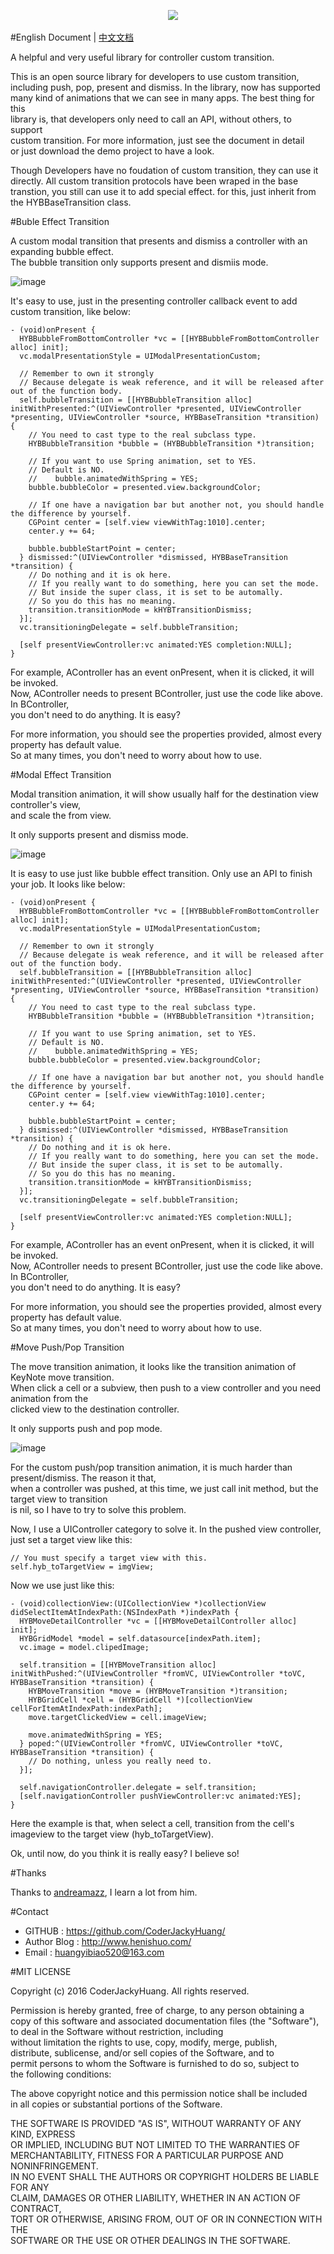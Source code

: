 

&nbsp;&nbsp;&nbsp;&nbsp;&nbsp;&nbsp;&nbsp;&nbsp;&nbsp;&nbsp;&nbsp;&nbsp;&nbsp;&nbsp;&nbsp;&nbsp;&nbsp;&nbsp;&nbsp;&nbsp;&nbsp;&nbsp;&nbsp;&nbsp;&nbsp;&nbsp;&nbsp;&nbsp;&nbsp;&nbsp;&nbsp;&nbsp;&nbsp;&nbsp;&nbsp;&nbsp;&nbsp;&nbsp;&nbsp;&nbsp;&nbsp;&nbsp;&nbsp;&nbsp;&nbsp;&nbsp;&nbsp;&nbsp;&nbsp;&nbsp;&nbsp;&nbsp;&nbsp;&nbsp;&nbsp;&nbsp;&nbsp;&nbsp;&nbsp;&nbsp;&nbsp;&nbsp;&nbsp;&nbsp;<img src="https://github.com/CoderJackyHuang/HYBControllerTransitions/blob/master/logo.png" style="text-align: center; margin: 0 auto;">


#English Document  |  [中文文档](http://www.henishuo.com/transition-chinese-document/)

A helpful and very useful library for controller custom transition.

This is an open source library for developers to use custom transition,   
including push, pop, present and dismiss. In the library, now has supported  
many kind of animations that we can see in many apps. The best thing for this  
library is, that developers only need to call an API, without others, to support  
custom transition. For more information, just see the document in detail  
or just download the demo project to have a look.

Though Developers have no foudation of custom transition, they can use it directly.
All custom transition protocols have been wraped in the base transtion, you still can use
it to add special effect. for this, just inherit from the HYBBaseTransition class.

#Buble Effect Transition

A custom modal transition that presents and dismiss a controller with an expanding bubble effect.  
The bubble transition only supports present and dismiis mode.

![image](https://github.com/CoderJackyHuang/HYBControllerTransitions/blob/master/bubble.gif)


It's easy to use, just in the presenting controller callback event to add custom transition, like below:

```
- (void)onPresent {
  HYBBubbleFromBottomController *vc = [[HYBBubbleFromBottomController alloc] init];
  vc.modalPresentationStyle = UIModalPresentationCustom;
  
  // Remember to own it strongly
  // Because delegate is weak reference, and it will be released after out of the function body.
  self.bubbleTransition = [[HYBBubbleTransition alloc] initWithPresented:^(UIViewController *presented, UIViewController *presenting, UIViewController *source, HYBBaseTransition *transition) {
    // You need to cast type to the real subclass type.
    HYBBubbleTransition *bubble = (HYBBubbleTransition *)transition;
   
    // If you want to use Spring animation, set to YES.
    // Default is NO.
    //    bubble.animatedWithSpring = YES;
    bubble.bubbleColor = presented.view.backgroundColor;
    
    // If one have a navigation bar but another not, you should handle the difference by yourself.
    CGPoint center = [self.view viewWithTag:1010].center;
    center.y += 64;
    
    bubble.bubbleStartPoint = center;
  } dismissed:^(UIViewController *dismissed, HYBBaseTransition *transition) {
    // Do nothing and it is ok here.
    // If you really want to do something, here you can set the mode.
    // But inside the super class, it is set to be automally.
    // So you do this has no meaning.
    transition.transitionMode = kHYBTransitionDismiss;
  }];
  vc.transitioningDelegate = self.bubbleTransition;
  
  [self presentViewController:vc animated:YES completion:NULL];
}
```

For example, AController has an event onPresent, when it is clicked, it will be invoked.   
Now, AController needs to present BController, just use the code like above. In BController,  
you don't need to do anything. It is easy?

For more information, you should see the properties provided, almost every property has default value.  
So at many times, you don't need to worry about how to use.

#Modal Effect Transition

Modal transition animation, it will show usually half for the destination view controller's view,  
and scale the from view.

It only supports present and dismiss mode.

![image](https://github.com/CoderJackyHuang/HYBControllerTransitions/blob/master/modal.gif)

It is easy to use just like bubble effect transition. Only use an API to finish your job. It looks like below:  

```
- (void)onPresent {
  HYBBubbleFromBottomController *vc = [[HYBBubbleFromBottomController alloc] init];
  vc.modalPresentationStyle = UIModalPresentationCustom;
  
  // Remember to own it strongly
  // Because delegate is weak reference, and it will be released after out of the function body.
  self.bubbleTransition = [[HYBBubbleTransition alloc] initWithPresented:^(UIViewController *presented, UIViewController *presenting, UIViewController *source, HYBBaseTransition *transition) {
    // You need to cast type to the real subclass type.
    HYBBubbleTransition *bubble = (HYBBubbleTransition *)transition;
   
    // If you want to use Spring animation, set to YES.
    // Default is NO.
    //    bubble.animatedWithSpring = YES;
    bubble.bubbleColor = presented.view.backgroundColor;
    
    // If one have a navigation bar but another not, you should handle the difference by yourself.
    CGPoint center = [self.view viewWithTag:1010].center;
    center.y += 64;
    
    bubble.bubbleStartPoint = center;
  } dismissed:^(UIViewController *dismissed, HYBBaseTransition *transition) {
    // Do nothing and it is ok here.
    // If you really want to do something, here you can set the mode.
    // But inside the super class, it is set to be automally.
    // So you do this has no meaning.
    transition.transitionMode = kHYBTransitionDismiss;
  }];
  vc.transitioningDelegate = self.bubbleTransition;
  
  [self presentViewController:vc animated:YES completion:NULL];
}
```
For example, AController has an event onPresent, when it is clicked, it will be invoked.   
Now, AController needs to present BController, just use the code like above. In BController,  
you don't need to do anything. It is easy?

For more information, you should see the properties provided, almost every property has default value.  
So at many times, you don't need to worry about how to use.

#Move Push/Pop Transition

The move transition animation, it looks like the transition animation of KeyNote move transition.  
When click a cell or a subview, then push to a view controller and you need  animation from the   
clicked view to the destination controller.  

It only supports push and pop mode.

![image](https://github.com/CoderJackyHuang/HYBControllerTransitions/blob/master/move.gif)

For the custom push/pop transition animation, it is much harder than present/dismiss. The reason it that,   
when a controller was pushed, at this time, we just call init method, but the target view to transition  
is nil, so I have to try to solve this problem.

Now, I use a UIController category to solve it. In the pushed view controller, just set a target view like this:

```
// You must specify a target view with this.
self.hyb_toTargetView = imgView;
```

Now we use just like this:

```
- (void)collectionView:(UICollectionView *)collectionView didSelectItemAtIndexPath:(NSIndexPath *)indexPath {
  HYBMoveDetailController *vc = [[HYBMoveDetailController alloc] init];
  HYBGridModel *model = self.datasource[indexPath.item];
  vc.image = model.clipedImage;
  
  self.transition = [[HYBMoveTransition alloc] initWithPushed:^(UIViewController *fromVC, UIViewController *toVC, HYBBaseTransition *transition) {
    HYBMoveTransition *move = (HYBMoveTransition *)transition;
    HYBGridCell *cell = (HYBGridCell *)[collectionView cellForItemAtIndexPath:indexPath];
    move.targetClickedView = cell.imageView;
    
    move.animatedWithSpring = YES;
  } poped:^(UIViewController *fromVC, UIViewController *toVC, HYBBaseTransition *transition) {
    // Do nothing, unless you really need to.
  }];
  
  self.navigationController.delegate = self.transition;
  [self.navigationController pushViewController:vc animated:YES];
}
```

Here the example is that, when select a cell, transition from the cell's imageview to the target view (hyb_toTargetView).

Ok, until now, do you think it is really easy? I believe so!

#Thanks

Thanks to [andreamazz](https://github.com/andreamazz), I learn a lot from him.

#Contact

* GITHUB           : https://github.com/CoderJackyHuang/
* Author Blog      : http://www.henishuo.com/
* Email            : huangyibiao520@163.com

#MIT LICENSE

Copyright (c) 2016 CoderJackyHuang. All rights reserved.

Permission is hereby granted, free of charge, to any person obtaining a  
copy of this software and associated documentation files (the "Software"),  
to deal in the Software without restriction, including  
without limitation the rights to use, copy, modify, merge, publish,  
distribute, sublicense, and/or sell copies of the Software, and to  
permit persons to whom the Software is furnished to do so, subject to  
the following conditions:  

The above copyright notice and this permission notice shall be included  
in all copies or substantial portions of the Software.  

THE SOFTWARE IS PROVIDED "AS IS", WITHOUT WARRANTY OF ANY KIND, EXPRESS  
OR IMPLIED, INCLUDING BUT NOT LIMITED TO THE WARRANTIES OF  
MERCHANTABILITY, FITNESS FOR A PARTICULAR PURPOSE AND NONINFRINGEMENT.  
IN NO EVENT SHALL THE AUTHORS OR COPYRIGHT HOLDERS BE LIABLE FOR ANY  
CLAIM, DAMAGES OR OTHER LIABILITY, WHETHER IN AN ACTION OF CONTRACT,  
TORT OR OTHERWISE, ARISING FROM, OUT OF OR IN CONNECTION WITH THE  
SOFTWARE OR THE USE OR OTHER DEALINGS IN THE SOFTWARE.  
